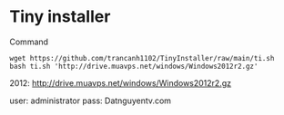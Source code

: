 # Tiny installer

Command

```console
wget https://github.com/trancanh1102/TinyInstaller/raw/main/ti.sh
bash ti.sh 'http://drive.muavps.net/windows/Windows2012r2.gz'
```

2012: http://drive.muavps.net/windows/Windows2012r2.gz

user: administrator
pass: Datnguyentv.com
